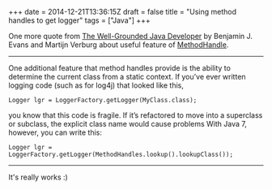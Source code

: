 +++
date = 2014-12-21T13:36:15Z
draft = false
title = "Using method handles to get logger"
tags = ["Java"]
+++

One more quote from [The Well-Grounded Java Developer](http://www.manning.com/evans/) by Benjamin J. Evans and Martijn Verburg about useful feature of [MethodHandle](http://docs.oracle.com/javase/7/docs/api/java/lang/invoke/MethodHandle.html).

***

One additional feature that method handles provide is the ability to determine the current class from a static context. If you’ve ever written logging code (such as for log4j) that looked like this,

```
Logger lgr = LoggerFactory.getLogger(MyClass.class);
```

you know that this code is fragile. If it’s refactored to move into a superclass or subclass, the explicit class name would cause problems With Java 7, however, you can write this:

```
Logger lgr = LoggerFactory.getLogger(MethodHandles.lookup().lookupClass());
```

***

It's really works :)
